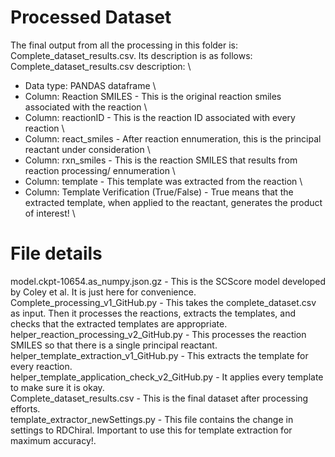 # Processed Dataset

The final output from all the processing in this folder is: Complete_dataset_results.csv. Its description is as follows: \
Complete_dataset_results.csv description: \
* Data type: PANDAS dataframe \ 
* Column: Reaction SMILES - This is the original reaction smiles associated with the reaction \
* Column: reactionID - This is the reaction ID associated with every reaction \
* Column: react_smiles - After reaction ennumeration, this is the principal reactant under consideration \
* Column: rxn_smiles - This is the reaction SMILES that results from reaction processing/ ennumeration \
* Column: template - This template was extracted from the reaction \
* Column: Template Verification (True/False) - True means that the extracted template, when applied to the reactant, generates the product of interest! \

# File details

model.ckpt-10654.as_numpy.json.gz - This is the SCScore model developed by Coley et al. It is just here for convenience. \
Complete_processing_v1_GitHub.py - This takes the complete_dataset.csv as input. Then it processes the reactions, extracts the templates, and checks that the extracted templates are appropriate. \
helper_reaction_processing_v2_GitHub.py - This processes the reaction SMILES so that there is a single principal reactant. \
helper_template_extraction_v1_GitHub.py - This extracts the template for every reaction. \
helper_template_application_check_v2_GitHub.py - It applies every template to make sure it is okay. \
Complete_dataset_results.csv - This is the final dataset after processing efforts. \
template_extractor_newSettings.py - This file contains the change in settings to RDChiral. Important to use this for template extraction for maximum accuracy!.
